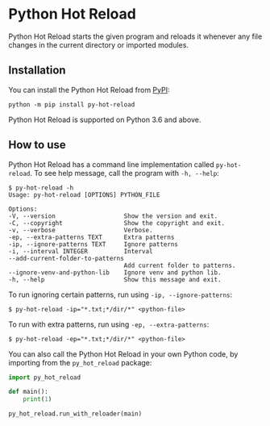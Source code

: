 # Python Hot Reload
Python Hot Reload starts the given program and reloads it whenever any file changes in the current directory or imported modules.

## Installation

You can install the Python Hot Reload from [PyPI](https://pypi.org/project/py-hot-reload/):

    python -m pip install py-hot-reload

Python Hot Reload is supported on Python 3.6 and above.

## How to use

Python Hot Reload has a command line implementation called `py-hot-reload`. To see help message, call the program with `-h, --help`:

    $ py-hot-reload -h
    Usage: py-hot-reload [OPTIONS] PYTHON_FILE

    Options:
    -V, --version                   Show the version and exit.
    -C, --copyright                 Show the copyright and exit.
    -v, --verbose                   Verbose.
    -ep, --extra-patterns TEXT      Extra patterns
    -ip, --ignore-patterns TEXT     Ignore patterns
    -i, --interval INTEGER          Interval
    --add-current-folder-to-patterns
                                    Add current folder to patterns.
    --ignore-venv-and-python-lib    Ignore venv and python lib.
    -h, --help                      Show this message and exit.

To run ignoring certain patterns, run using `-ip, --ignore-patterns`:

    $ py-hot-reload -ip="*.txt;*/dir/*" <python-file>

To run with extra patterns, run using `-ep, --extra-patterns`:

    $ py-hot-reload -ep="*.txt;*/dir/*" <python-file>


You can also call the Python Hot Reload in your own Python code, by importing from the `py_hot_reload` package:
```Python
import py_hot_reload

def main():
    print(1)

py_hot_reload.run_with_reloader(main)
```